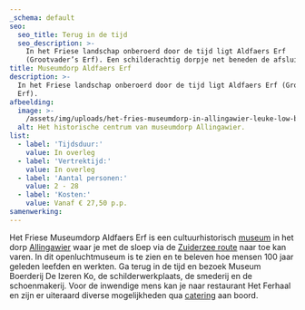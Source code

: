 ```yaml
---
_schema: default
seo:
  seo_title: Terug in de tijd
  seo_description: >-
    In het Friese landschap onberoerd door de tijd ligt Aldfaers Erf
    (Grootvader’s Erf). Een schilderachtig dorpje net beneden de afsluitdijk.
title: Museumdorp Aldfaers Erf
description: >-
  In het Friese landschap onberoerd door de tijd ligt Aldfaers Erf (Grootvader’s
  Erf). 
afbeelding:
  image: >-
    /assets/img/uploads/het-fries-museumdorp-in-allingawier-leuke-low-budget-uitjes-in-friesland-voor-kinderen-tip-mamas-meisje-blog.jpg
  alt: Het historische centrum van museumdorp Allingawier.
list:
  - label: 'Tijdsduur:'
    value: In overleg
  - label: 'Vertrektijd:'
    value: In overleg
  - label: 'Aantal personen:'
    value: 2 - 28
  - label: 'Kosten:'
    value: Vanaf € 27,50 p.p.
samenwerking:
---
```


Het Friese Museumdorp Aldfaers Erf is een cultuurhistorisch&nbsp;<a target="_blank" rel="noopener" href="https://nl.wikipedia.org/wiki/Museum">museum</a>&nbsp;in het dorp&nbsp;<a target="_blank" rel="noopener" href="https://nl.wikipedia.org/wiki/Allingawier">Allingawier</a>&nbsp;waar je met de sloep via de [Zuiderzee route](https://sloepverhuurbolsward.nl/routes) naar toe kan varen. In dit openluchtmuseum is te zien en te beleven hoe mensen 100 jaar geleden leefden en werkten. Ga terug in de tijd en bezoek Museum Boerderij De Izeren Ko, de schilderwerkplaats, de smederij en de schoenmakerij. Voor de inwendige mens kan je naar restaurant Het Ferhaal en zijn er uiteraard diverse mogelijkheden qua [cater](https://sloepverhuurbolsward.nl/catering)[ing](https://sloepverhuurbolsward.nl/catering)&nbsp;aan boord.
